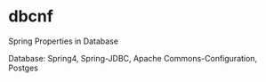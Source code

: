 # dbcnf
Spring Properties in Database

Database: Spring4, Spring-JDBC, Apache Commons-Configuration, Postges
